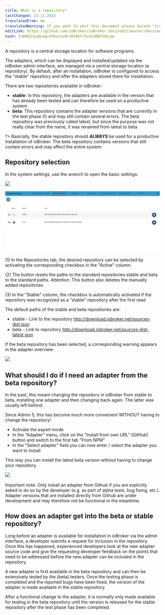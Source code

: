 ```yaml
---
title: What is a repository?
lastChanged: 23.11.2022
translatedFrom: de
translatedWarning: If you want to edit this document please delete "translatedFrom" field, elsewise this document will be translated automatically again
editLink: https://github.com/ioBroker/ioBroker.docs/edit/master/docs/en/basics/repositories.md
hash: IzW9bZryoELmq+VV6xs1s9c+RUIKf/FwJo2BN75kEvg=
---
```

A repository is a central storage location for software programs.

The adapters, which can be displayed and installed/updated via the ioBroker admin interface, are managed via a central storage location (a repository).
By default, after an installation, ioBroker is configured to access the "stable" repository and offer the adapters stored there for installation.

There are two repositories available in ioBroker:

- **stable**: In this repository, the adapters are available in the version that has already been tested and can therefore be used on a productive system
- **beta**: This repository contains the adapter versions that are currently in the test phase (!) and may still contain several errors. The beta repository was previously called latest, but since the purpose was not really clear from the name, it was renamed from latest to beta.

?> Basically, the stable repository should ***ALWAYS*** be used for a productive installation of ioBroker. The beta repository contains versions that still contain errors and may affect the entire system.

## Repository selection
In the system settings, use the wrench to open the basic settings:

![](../../de/basics/media/Repository_IconBasicSettings.png)

![](../../de/basics/media/Repository_BasicsSettingsDefaultPath.png)

(1) In the Repositories tab, the desired repository can be selected by activating the corresponding checkbox in the "Active" column.

(2) The button resets the paths to the standard repositories stable and beta to the standard paths. Attention: This button also deletes the manually added repositories

(3) In the "Stable" column, the checkbox is automatically activated if the repository was recognized as a "stable" repository after the first read

The default paths of the stable and beta repositories are:

- stable - Link to the repository http://download.iobroker.net/sources-dist.json
- beta - Link to repository http://download.iobroker.net/sources-dist-latest.json

If the beta repository has been selected, a corresponding warning appears in the adapter overview:

![](../../de/basics/media/Repository_AdapterRepInfo.png)

## What should I do if I need an adapter from the beta repository?
In the past, this meant changing the repository in ioBroker from stable to beta, installing one adapter and then changing back again. The latter was usually left behind.

Since Admin 5, this has become much more convenient WITHOUT having to change the repository!

- Activate the expert mode
- In the "Adapter" menu, click on the "Install from own URL" (GitHub) button and switch to the first tab "From NPM"
- In the "Select adapter" field you can now enter / select the adapter you want to install

This way you can install the latest beta version without having to change your repository.

![](../../de/basics/media/Repository_AdapterInstallNpm.png)

Important note: Only install an adapter from Github if you are explicitly asked to do so by the developer (e.g. as part of alpha tests, bug fixing, etc.). Adapter versions that are installed directly from Github are under development and may therefore not be functional in the meantime.

## How does an adapter get into the beta or stable repository?
Long before an adapter is available for installation in ioBroker via the admin interface, a developer submits a request for inclusion in the repository. Once this has happened, experienced developers look at the new adapter source code and give the requesting developer feedback on the points that need to be addressed before the new adapter can be included in the repository.

A new adapter is first available in the beta repository and can then be extensively tested by the (beta) testers. Once the testing phase is completed and the reported bugs have been fixed, the version of the adapter is made available in the stable repository.

After a functional change to the adapter, it is normally only made available for testing in the beta repository until the version is released for the stable repository after the test phase has been completed.